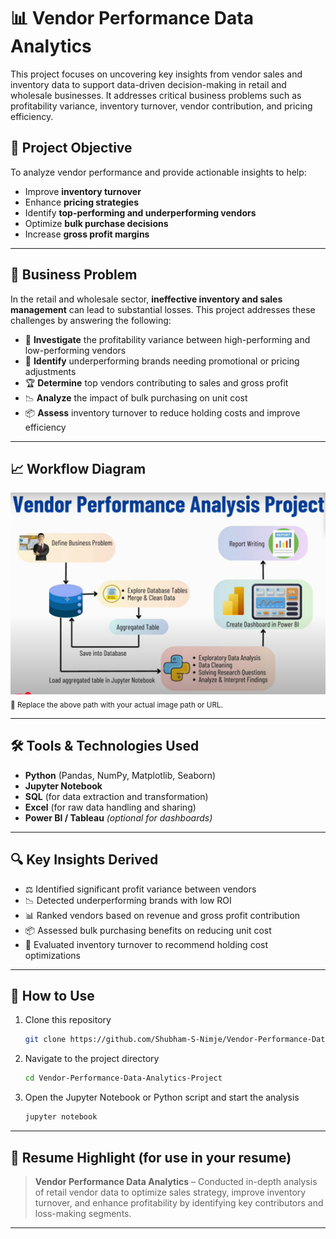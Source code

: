 # 📊 Vendor Performance Data Analytics

This project focuses on uncovering key insights from vendor sales and inventory data to support data-driven decision-making in retail and wholesale businesses. It addresses critical business problems such as profitability variance, inventory turnover, vendor contribution, and pricing efficiency.

## 🚀 Project Objective

To analyze vendor performance and provide actionable insights to help:

- Improve **inventory turnover**
- Enhance **pricing strategies**
- Identify **top-performing and underperforming vendors**
- Optimize **bulk purchase decisions**
- Increase **gross profit margins**

---

## 🧩 Business Problem

In the retail and wholesale sector, **ineffective inventory and sales management** can lead to substantial losses. This project addresses these challenges by answering the following:

- 🧠 **Investigate** the profitability variance between high-performing and low-performing vendors
- 🔎 **Identify** underperforming brands needing promotional or pricing adjustments
- 🏆 **Determine** top vendors contributing to sales and gross profit
- 📉 **Analyze** the impact of bulk purchasing on unit cost
- 📦 **Assess** inventory turnover to reduce holding costs and improve efficiency

---

## 📈 Workflow Diagram

![Vendor Performance Analysis Flow](./images/vendor-performance-analysis-project.png) <sub>📌 Replace the above path with your actual image path or URL.</sub>

---

## 🛠️ Tools & Technologies Used

- **Python** (Pandas, NumPy, Matplotlib, Seaborn)
- **Jupyter Notebook**
- **SQL** (for data extraction and transformation)
- **Excel** (for raw data handling and sharing)
- **Power BI / Tableau** _(optional for dashboards)_

---

## 🔍 Key Insights Derived

- ⚖️ Identified significant profit variance between vendors
- 📉 Detected underperforming brands with low ROI
- 📊 Ranked vendors based on revenue and gross profit contribution
- 📦 Assessed bulk purchasing benefits on reducing unit cost
- 🔁 Evaluated inventory turnover to recommend holding cost optimizations

---

## 📝 How to Use

1. Clone this repository

   ```bash
   git clone https://github.com/Shubham-S-Nimje/Vendor-Performance-Data-Analytics-Project.git
   ```

2. Navigate to the project directory

   ```bash
   cd Vendor-Performance-Data-Analytics-Project
   ```

3. Open the Jupyter Notebook or Python script and start the analysis

   ```bash
   jupyter notebook
   ```

---

## 📌 Resume Highlight (for use in your resume)

> **Vendor Performance Data Analytics** – Conducted in-depth analysis of retail vendor data to optimize sales strategy, improve inventory turnover, and enhance profitability by identifying key contributors and loss-making segments.

---
